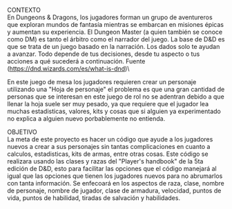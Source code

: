 CONTEXTO\
En Dungeons & Dragons, los jugadores forman un grupo de aventureros que exploran mundos de fantasía mientras se embarcan en misiones épicas y aumentan su experiencia. El Dungeon Master (a quien también se conoce como DM) es tanto el árbitro como el narrador del juego. La base de D&D es que se trata de un juego basado en la narración. Los dados solo te ayudan a avanzar. Todo depende de tus decisiones, desde tu aspecto o tus acciones a qué sucederá a continuación. Fuente (https://dnd.wizards.com/es/what-is-dnd)\

En este juego de mesa los jugadores requieren crear un personaje utilizando una "Hoja de personaje" el problema es que una gran cantidad de personas que se interesan en este juego de rol no se adentran debido a que llenar la hoja suele ser muy pesado, ya que requiere que el jugador lea muchas estadisticas, valores, kits y cosas que si alguien ya experimentado no explica a alguien nuevo porbablemente no entienda.

OBJETIVO\
La meta de este proyecto es hacer un código que ayude a los jugadores nuevos a crear a sus personajes sin tantas complicaciones en cuanto a calculos, estadisticas, kits de armas, entre otras cosas. Este código se realizara usando las clases y razas del "Player's handbook" de la 5ta edición de D&D, esto para facilitar las opciones que el código manejará al igual que las opciones que tienen los jugadores nuevos para no abrumarlos con tanta información. Se enfecoará en los aspectos de raza, clase, nombre de personaje, nombre de jugador, clase de armadura, velocidad, puntos de vida, puntos de habilidad, tiradas de salvación y habilidades.
